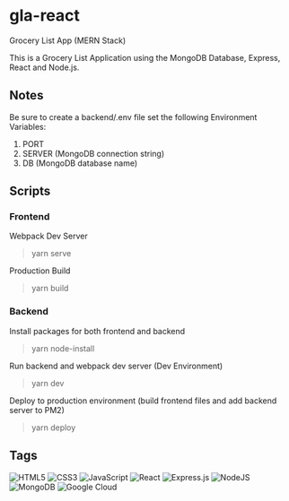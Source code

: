 # gla-react

Grocery List App (MERN Stack)

This is a Grocery List Application using the MongoDB Database, Express, React and Node.js.

## Notes

Be sure to create a backend/.env file set the following Environment Variables:

1. PORT
2. SERVER (MongoDB connection string)
3. DB (MongoDB database name)

## Scripts

### Frontend

Webpack Dev Server

> yarn serve

Production Build

> yarn build

### Backend

Install packages for both frontend and backend

> yarn node-install

Run backend and webpack dev server (Dev Environment)

> yarn dev

Deploy to production environment (build frontend files and add backend server to PM2)

> yarn deploy

## Tags

![HTML5](https://img.shields.io/badge/html5-%23E34F26.svg?style=for-the-badge&logo=html5&logoColor=white)
![CSS3](https://img.shields.io/badge/css3-%231572B6.svg?style=for-the-badge&logo=css3&logoColor=white)
![JavaScript](https://img.shields.io/badge/javascript-%23323330.svg?style=for-the-badge&logo=javascript&logoColor=%23F7DF1E)
![React](https://img.shields.io/badge/react-%2320232a.svg?style=for-the-badge&logo=react&logoColor=%2361DAFB)
![Express.js](https://img.shields.io/badge/express.js-%23404d59.svg?style=for-the-badge&logo=express&logoColor=%2361DAFB)
![NodeJS](https://img.shields.io/badge/node.js-6DA55F?style=for-the-badge&logo=node.js&logoColor=white)
![MongoDB](https://img.shields.io/badge/MongoDB-%234ea94b.svg?style=for-the-badge&logo=mongodb&logoColor=white)
![Google Cloud](https://img.shields.io/badge/GoogleCloud-%234285F4.svg?style=for-the-badge&logo=google-cloud&logoColor=white)

